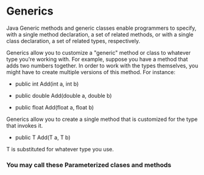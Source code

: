# Generics
Java Generic methods and generic classes enable programmers to specify, with a single method declaration, a set of related methods, or with a single class declaration, a set of related types, respectively.

Generics allow you to customize a "generic" method or class to whatever type you're working with. For example, suppose you have a method that adds two numbers together. In order to work with the types themselves, you might have to create multiple versions of this method. For instance:

* public int Add(int a, int b)

* public double Add(double a, double b)

* public float Add(float a, float b)

Generics allow you to create a single method that is customized for the type that invokes it.

* public T Add<T>(T a, T b)

T is substituted for whatever type you use.

### You may call these Parameterized clases and methods
